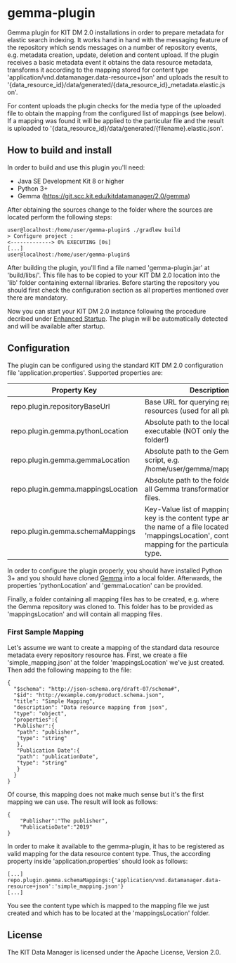 # gemma-plugin

Gemma plugin for KIT DM 2.0 installations in order to prepare metadata for elastic search indexing. It works hand in hand with the messaging feature of the repository
which sends messages on a number of repository events, e.g. metadata creation, update, deletion and content upload. If the plugin receives a basic metadata event it
obtains the data resource metadata, transforms it according to the mapping stored for content type 'application/vnd.datamanager.data-resource+json' and uploads the result
to '{data_resource_id}/data/generated/{data_resource_id}_metadata.elastic.json'.

For content uploads the plugin checks for the media type of the uploaded file to obtain the mapping from the configured list of mappings (see below). If a mapping was found
it will be applied to the particular file and the result is uploaded to '{data_resource_id}/data/generated/{filename}.elastic.json'.

## How to build and install

In order to build and use this plugin you'll need:

* Java SE Development Kit 8 or higher
* Python 3+
* Gemma (https://git.scc.kit.edu/kitdatamanager/2.0/gemma)

After obtaining the sources change to the folder where the sources are located perform the following steps:

```
user@localhost:/home/user/gemma-plugin$ ./gradlew build
> Configure project :
<-------------> 0% EXECUTING [0s]
[...]
user@localhost:/home/user/gemma-plugin$
```

After building the plugin, you'll find a file named 'gemma-plugin.jar' at 'build/libs/'. This file has to be copied to 
your KIT DM 2.0 location into the 'lib' folder containing external libraries. Before starting the repository you should first 
check the configuration section as all properties mentioned over there are mandatory.

Now you can start your KIT DM 2.0 instance following the procedure decribed under [Enhanced Startup](https://git.scc.kit.edu/kitdatamanager/2.0/base-repo#enhanced-startup).
The plugin will be automatically detected and will be available after startup.

## Configuration

The plugin can be configured using the standard KIT DM 2.0 configuration file 'application.properties'. Supported properties are: 

| Property Key| Description | Default Value |
| ------ | ------ | ------ |
| repo.plugin.repositoryBaseUrl | Base URL for querying repository resources (used for all plugins) | http://localhost:8090/api/v1/dataresources/ |
| repo.plugin.gemma.pythonLocation | Absolute path to the local Python executable (NOT only the installation folder!) | none |
| repo.plugin.gemma.gemmaLocation | Absolute path to the Gemma main script, e.g. /home/user/gemma/mapping_single.py | none |
| repo.plugin.gemma.mappingsLocation | Absolute path to the folder containing all Gemma transformation mapping files. | none |
| repo.plugin.gemma.schemaMappings | Key-Value list of mappings, where the key is the content type and the value is the name of a file located in 'mappingsLocation', containing the mapping for the particular content type. | none |

In order to configure the plugin properly, you should have installed Python 3+ and you should have cloned [Gemma](https://git.scc.kit.edu/kitdatamanager/2.0/gemma) into
a local folder. Afterwards, the properties 'pythonLocation' and 'gemmaLocation' can be provided.

Finally, a folder containing all mapping files has to be created, e.g. where the Gemma repository was cloned to. This folder has to be provided as 'mappingsLocation'
and will contain all mapping files. 

### First Sample Mapping

Let's assume we want to create a mapping of the standard data resource metadata every repository resource has. First, we create a file 'simple_mapping.json' at the folder
'mappingsLocation' we've just created. Then add the following mapping to the file: 

```
{
  "$schema": "http://json-schema.org/draft-07/schema#",
  "$id": "http://example.com/product.schema.json",
  "title": "Simple Mapping",
  "description": "Data resource mapping from json",
  "type": "object",
  "properties":{
  "Publisher":{
   "path": "publisher",
   "type": "string"
   },
   "Publication Date":{
   "path": "publicationDate",
   "type": "string"
   }
  }
}
```

Of course, this mapping does not make much sense but it's the first mapping we can use. The result will look as follows: 

```
{
    "Publisher":"The publisher",
    "PublicatioDate":"2019"
}
```

In order to make it available to the gemma-plugin, it has to be registered as valid mapping for the data resource content type. 
Thus, the according property inside 'application.properties' should look as follows:

```
[...]
repo.plugin.gemma.schemaMappings:{'application/vnd.datamanager.data-resource+json':'simple_mapping.json'}
[...]
```

You see the content type which is mapped to the mapping file we just created and which has to be located at the 'mappingsLocation' folder.

## License

The KIT Data Manager is licensed under the Apache License, Version 2.0.


